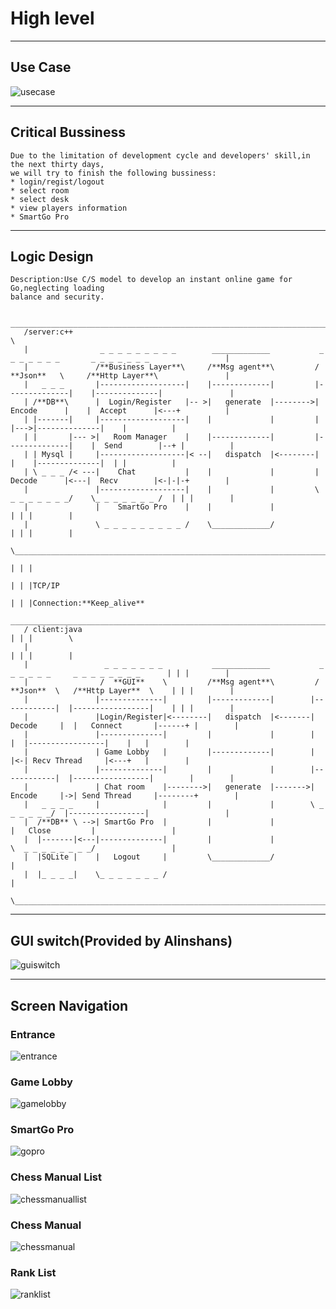 #  High level

***

##  Use Case

![usecase](https://github.com/Cloogo/MicroOnlineGo/blob/master/docs/usecase.jpg )

***

## Critical Bussiness

    Due to the limitation of development cycle and developers' skill,in the next thirty days,
    we will try to finish the following bussiness:
    * login/regist/logout
    * select room
    * select desk
    * view players information
    * SmartGo Pro

***

## Logic Design

    Description:Use C/S model to develop an instant online game for Go,neglecting loading
    balance and security.

        __________________________________________________________________________________________________________________
       /server:c++                                                                                                        \
       |                _ _ _ _ _ _ _ _ _        _____________           _ _ _ _ _ _ _       _ _ _ _ _ _ _                 |
       |               /**Business Layer**\     /**Msg agent**\         /  **Json**   \     /**Http Layer**\               |
       |   _ _ _       |-------------------|    |-------------|         |--------------|    |--------------|               |
       | /**DB**\      |  Login/Register   |-- >|   generate  |-------->|  Encode      |    |  Accept      |<---+          |
       | |-------|     |-------------------|    |             |         |              |--->|--------------|    |          |
       | |       |--- >|   Room Manager    |    |-------------|         |--------------|    |  Send        |--+ |          |
       | | Mysql |     |-------------------|< --|   dispatch  |<--------|              |    |--------------|  | |          |
       | \ _ _ _ /< ---|    Chat           |    |             |         |  Decode      |<---|  Recv        |<-|-|-+        |
       |               |-------------------|    |             |         \ _ _ _ _ _ _ _/    \_ _ _ _ _ _ _ /  | | |        |
       |               |    SmartGo Pro    |    |             |                                               | | |        |
       |               \ _ _ _ _ _ _ _ _ _ /    \_____________/                                               | | |        |
        \_____________________________________________________________________________________________________|_|_|________/
                                                                                                              | | |
                                                                                                              | | |TCP/IP
                                                                                                              | | |Connection:**Keep_alive**
        ______________________________________________________________________________________________________|_|_|_________
       / client:java                                                                                          | | |        \
       |                                                                                                      | | |        |
       |                 _ _ _ _ _ _ _           _____________           _ _ _ _ _ _     _ _ _ _ _ _ _ _      | | |        |
       |                /  **GUI**    \         /**Msg agent**\         / **Json**  \   /**Http Layer**  \    | | |        | 
       |               |--------------|         |-------------|        |------------|  |-----------------|    | | |        |
       |               |Login/Register|<--------|   dispatch  |<-------| Decode     |  |   Connect       |------+ |        |
       |               |--------------|         |             |        |            |  |-----------------|    |   |        |
       |               | Game Lobby   |         |-------------|        |            |<-| Recv Thread     |<---+   |        |
       |               |--------------|         |             |        |------------|  |-----------------|        |        |
       |               | Chat room    |-------->|   generate  |------->| Encode     |->| Send Thread     |--------+        |
       |   _ _ _ _     |              |         |             |        \ _ _ _ _ _ _/  |-----------------|                 |
       |  /**DB** \ -->| SmartGo Pro  |         |             |                        |   Close         |                 |
       |  |-------|<---|--------------|         |             |                        \  _ _ _ _ _ _ _ _/                 |
       |  |SQLite |    |   Logout     |         \_____________/                                                            |
       |  |_ _ _ _|    \_ _ _ _ _ _ _ /                                                                                    |
       \___________________________________________________________________________________________________________________/


*** 

## GUI switch(Provided by Alinshans)

![guiswitch](https://github.com/Cloogo/MicroOnlineGo/blob/master/docs/guiswitch.jpg )

***

## Screen Navigation

###     Entrance

![entrance](https://github.com/Cloogo/MicroOnlineGo/blob/master/docs/entrance.jpg )

###     Game Lobby

![gamelobby](https://github.com/Cloogo/MicroOnlineGo/blob/master/docs/lobby.jpg )

###     SmartGo Pro

![gopro](https://github.com/Cloogo/MicroOnlineGo/blob/master/docs/gopro.jpg )


###     Chess Manual List

![chessmanuallist](https://github.com/Cloogo/MicroOnlineGo/blob/master/docs/chessmanuallist.jpg)

###     Chess Manual

![chessmanual](https://github.com/Cloogo/MicroOnlineGo/blob/master/docs/chessmanual.jpg)

###     Rank List

![ranklist](https://github.com/Cloogo/MicroOnlineGo/blob/master/docs/ranklist.jpg)
